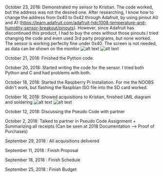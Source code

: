 October 23, 2018: Demonstrated my sensor to Kristian. The code worked, but the address was not the desired one. After researching, I know how to change the address from 0x40 to 0x42 through Adafruit, by using pinout A0 and A1 (https://learn.adafruit.com/adafruit-hdc1008-temperature-and-humidity-sensor-breakout/pinouts). However, since Adafruit has discontinued this product, I had to buy the ones without those pinouts.I tried changing the code and even used 3rd party programs, but none worked.
The sensor is working perfectly fine under 0x40.
The screen is not needed, as data can be shown on the monitor
![alt text](https://github.com/ngtrangminhduc/OverheatSensor/blob/master/2018_Images/IMG_8826.JPG)
![alt text](https://github.com/ngtrangminhduc/OverheatSensor/blob/master/2018_Images/PythonCode.png)


October 21, 2018: Finished the Python code.

October 20, 2018: Started writing the code for the sensor. I tried both Python and C and had problems with both.

October 18, 2018: Started the Raspberry Pi Installation. For me the NOOBS didn't work, but flashing the Raspbian ISO file into the SD card worked.

October 16, 2018: Showed acquisitions to Kristian, finished UML diagram and soldering
![alt text](https://github.com/ngtrangminhduc/OverheatSensor/blob/master/2018_Images/IMG_8704.JPG)
![alt text](https://github.com/ngtrangminhduc/OverheatSensor/blob/master/2018_Images/IMG_8708.JPG)

October 12, 2018: Discussing the Pseudo Code with partner

October 2, 2018: Talked to partner in Pseudo Code Assignment + Summarizing all receipts (Can be seen at 2018 Documentation --> Proof of Purchases)

September 29, 2018 : All acquisitions delivered

September 11, 2018 : Finish Proposal

September 18, 2018 : Finish Schedule 

September 25, 2018 : Finish Budget

